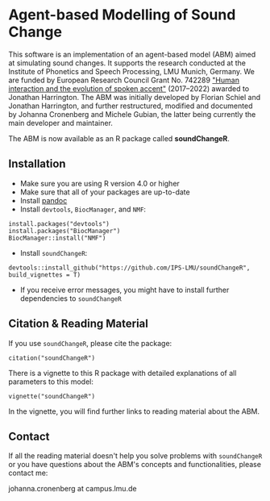 # Agent-based Modelling of Sound Change

This software is an implementation of an agent-based model (ABM) aimed at simulating sound changes. It supports the research conducted at the Institute of Phonetics and Speech Processing, LMU Munich, Germany. 
We are funded by European Research Council Grant No. 742289 ["Human interaction and the evolution of spoken accent"](https://www.phonetik.uni-muenchen.de/Forschung/interaccent/interAccent.html) (2017–2022) awarded to Jonathan Harrington. 
The ABM was initially developed by Florian Schiel and Jonathan Harrington, and further restructured, modified and documented by Johanna Cronenberg and Michele Gubian, the latter being currently the main developer and maintainer. 

The ABM is now available as an R package called **soundChangeR**. 

## Installation

- Make sure you are using R version 4.0 or higher
- Make sure that all of your packages are up-to-date
- Install [pandoc](https://pandoc.org/installing.html)
- Install `devtools`, `BiocManager`, and `NMF`:

```
install.packages("devtools")
install.packages("BiocManager")
BiocManager::install("NMF")
```

- Install `soundChangeR`:

```
devtools::install_github("https://github.com/IPS-LMU/soundChangeR", build_vignettes = T)
```

- If you receive error messages, you might have to install further dependencies to `soundChangeR` 

## Citation & Reading Material

If you use `soundChangeR`, please cite the package:

```
citation("soundChangeR")
```

There is a vignette to this R package with detailed explanations of all parameters to this model:

```
vignette("soundChangeR")
```

In the vignette, you will find further links to reading material about the ABM.

## Contact

If all the reading material doesn't help you solve problems with `soundChangeR` or you have questions about the ABM's concepts and functionalities, please contact me:

johanna.cronenberg at campus.lmu.de





